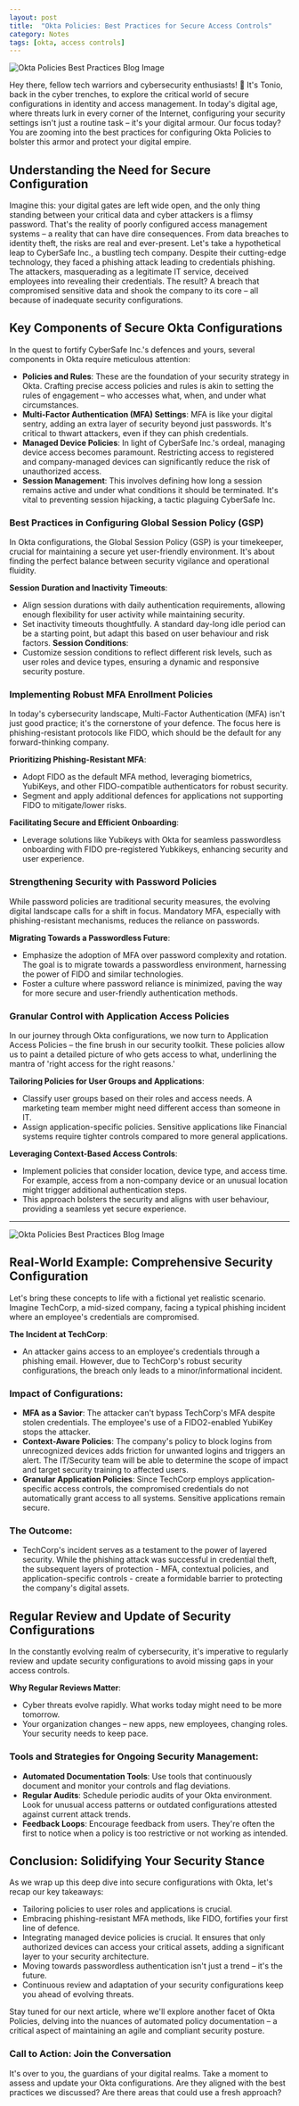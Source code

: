 ```yaml
---
layout: post
title:  "Okta Policies: Best Practices for Secure Access Controls"
category: Notes
tags: [okta, access controls]
---
```


![Okta Policies Best Practices Blog Image](/assets/img/bp-intro.jpg)

Hey there, fellow tech warriors and cybersecurity enthusiasts! 👋 It's Tonio, back in the cyber trenches, to explore the critical world of secure configurations in identity and access management. In today's digital age, where threats lurk in every corner of the Internet, configuring your security settings isn't just a routine task – it's your digital armour. Our focus today? 
You are zooming into the best practices for configuring Okta Policies to bolster this armor and protect your digital empire.

## Understanding the Need for Secure Configuration

Imagine this: your digital gates are left wide open, and the only thing standing between your critical data and cyber attackers is a flimsy password. That's the reality of poorly configured access management systems – a reality that can have dire consequences. From data breaches to identity theft, the risks are real and ever-present.
Let's take a hypothetical leap to CyberSafe Inc., a bustling tech company. Despite their cutting-edge technology, they faced a phishing attack leading to credentials phishing. The attackers, masquerading as a legitimate IT service, deceived employees into revealing their credentials. The result? A breach that compromised sensitive data and shook the company to its core – all because of inadequate security configurations.

## Key Components of Secure Okta Configurations

In the quest to fortify CyberSafe Inc.'s defences and yours, several components in Okta require meticulous attention:
- **Policies and Rules**: These are the foundation of your security strategy in Okta. Crafting precise access policies and rules is akin to setting the rules of engagement – who accesses what, when, and under what circumstances.
- **Multi-Factor Authentication (MFA) Settings**: MFA is like your digital sentry, adding an extra layer of security beyond just passwords. It's critical to thwart attackers, even if they can phish credentials.
- **Managed Device Policies**: In light of CyberSafe Inc.'s ordeal, managing device access becomes paramount. Restricting access to registered and company-managed devices can significantly reduce the risk of unauthorized access.
- **Session Management**: This involves defining how long a session remains active and under what conditions it should be terminated. It's vital to preventing session hijacking, a tactic plaguing CyberSafe Inc.

### Best Practices in Configuring Global Session Policy (GSP)

In Okta configurations, the Global Session Policy (GSP) is your timekeeper, crucial for maintaining a secure yet user-friendly environment. It's about finding the perfect balance between security vigilance and operational fluidity.

**Session Duration and Inactivity Timeouts**:
- Align session durations with daily authentication requirements, allowing enough flexibility for user activity while maintaining security.
- Set inactivity timeouts thoughtfully. A standard day-long idle period can be a starting point, but adapt this based on user behaviour and risk factors.
**Session Conditions**:
- Customize session conditions to reflect different risk levels, such as user roles and device types, ensuring a dynamic and responsive security posture.

### Implementing Robust MFA Enrollment Policies
In today's cybersecurity landscape, Multi-Factor Authentication (MFA) isn't just good practice; it's the cornerstone of your defence. The focus here is phishing-resistant protocols like FIDO, which should be the default for any forward-thinking company.

**Prioritizing Phishing-Resistant MFA**:
- Adopt FIDO as the default MFA method, leveraging biometrics, YubiKeys, and other FIDO-compatible authenticators for robust security.
- Segment and apply additional defences for applications not supporting FIDO to mitigate/lower risks.

**Facilitating Secure and Efficient Onboarding**:
- Leverage solutions like Yubikeys with Okta for seamless passwordless onboarding with FIDO pre-registered Yubkikeys, enhancing security and user experience.

### Strengthening Security with Password Policies
While password policies are traditional security measures, the evolving digital landscape calls for a shift in focus. Mandatory MFA, especially with phishing-resistant mechanisms, reduces the reliance on passwords.

**Migrating Towards a Passwordless Future**:
- Emphasize the adoption of MFA over password complexity and rotation. The goal is to migrate towards a passwordless environment, harnessing the power of FIDO and similar technologies.
- Foster a culture where password reliance is minimized, paving the way for more secure and user-friendly authentication methods.


### Granular Control with Application Access Policies

In our journey through Okta configurations, we now turn to Application Access Policies – the fine brush in our security toolkit. These policies allow us to paint a detailed picture of who gets access to what, underlining the mantra of 'right access for the right reasons.'

**Tailoring Policies for User Groups and Applications**:
- Classify user groups based on their roles and access needs. A marketing team member might need different access than someone in IT.
- Assign application-specific policies. Sensitive applications like Financial systems require tighter controls compared to more general applications.

**Leveraging Context-Based Access Controls**:
- Implement policies that consider location, device type, and access time. For example, access from a non-company device or an unusual location might trigger additional authentication steps.
- This approach bolsters the security and aligns with user behaviour, providing a seamless yet secure experience.

---

![Okta Policies Best Practices Blog Image](/assets/img/bp-incidentR.jpg)

## Real-World Example: Comprehensive Security Configuration

Let's bring these concepts to life with a fictional yet realistic scenario. Imagine TechCorp, a mid-sized company, facing a typical phishing incident where an employee's credentials are compromised.

**The Incident at TechCorp**:

- An attacker gains access to an employee's credentials through a phishing email. However, due to TechCorp's robust security configurations, the breach only leads to a minor/informational incident.

### Impact of Configurations:

- **MFA as a Savior**: The attacker can't bypass TechCorp's MFA despite stolen credentials. The employee's use of a FIDO2-enabled YubiKey stops the attacker.
- **Context-Aware Policies**: The company's policy to block logins from unrecognized devices adds friction for unwanted logins and triggers an alert. The IT/Security team will be able to determine the scope of impact and target security training to affected users.
- **Granular Application Policies**: Since TechCorp employs application-specific access controls, the compromised credentials do not automatically grant access to all systems. Sensitive applications remain secure.

### The Outcome:

- TechCorp's incident serves as a testament to the power of layered security. While the phishing attack was successful in credential theft, the subsequent layers of protection - MFA, contextual policies, and application-specific controls - create a formidable barrier to protecting the company's digital assets.


## Regular Review and Update of Security Configurations

In the constantly evolving realm of cybersecurity, it's imperative to regularly review and update security configurations to avoid missing gaps in your access controls.

**Why Regular Reviews Matter**:

- Cyber threats evolve rapidly. What works today might need to be more tomorrow.
- Your organization changes – new apps, new employees, changing roles. Your security needs to keep pace.

### Tools and Strategies for Ongoing Security Management:

- **Automated Documentation Tools**: Use tools that continuously document and monitor your controls and flag deviations.
- **Regular Audits**: Schedule periodic audits of your Okta environment. Look for unusual access patterns or outdated configurations attested against current attack trends.
- **Feedback Loops**: Encourage feedback from users. They're often the first to notice when a policy is too restrictive or not working as intended.


## Conclusion: Solidifying Your Security Stance

As we wrap up this deep dive into secure configurations with Okta, let's recap our key takeaways:
- Tailoring policies to user roles and applications is crucial.
- Embracing phishing-resistant MFA methods, like FIDO, fortifies your first line of defence.
- Integrating managed device policies is crucial. It ensures that only authorized devices can access your critical assets, adding a significant layer to your security architecture.
- Moving towards passwordless authentication isn't just a trend – it's the future.
- Continuous review and adaptation of your security configurations keep you ahead of evolving threats.

Stay tuned for our next article, where we'll explore another facet of Okta Policies, delving into the nuances of automated policy documentation – a critical aspect of maintaining an agile and compliant security posture.

### Call to Action: Join the Conversation
It's over to you, the guardians of your digital realms. Take a moment to assess and update your Okta configurations. Are they aligned with the best practices we discussed? Are there areas that could use a fresh approach?